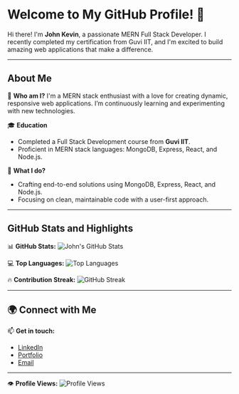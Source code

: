 # Welcome to My GitHub Profile! 👋

Hi there! I'm **John Kevin**, a passionate MERN Full Stack Developer. I recently completed my certification from Guvi IIT, and I'm excited to build amazing web applications that make a difference.

---

## About Me

🌟 **Who am I?**
I'm a MERN stack enthusiast with a love for creating dynamic, responsive web applications. I’m continuously learning and experimenting with new technologies.

🎓 **Education**
- Completed a Full Stack Development course from **Guvi IIT**.
- Proficient in MERN stack languages: MongoDB, Express, React, and Node.js.

🚀 **What I do?**
- Crafting end-to-end solutions using MongoDB, Express, React, and Node.js.
- Focusing on clean, maintainable code with a user-first approach.

---

## GitHub Stats and Highlights

📊 **GitHub Stats:**
![John's GitHub Stats](https://github-readme-stats.vercel.app/api?username=johnkevincsjk&show_icons=true&theme=radical)

💻 **Top Languages:**
![Top Languages](https://github-readme-stats.vercel.app/api/top-langs/?username=johnkevincsjk&layout=compact&theme=radical)

🔥 **Contribution Streak:**
![GitHub Streak](https://github-readme-streak-stats.herokuapp.com/?user=johnkevincsjk&theme=radical)

---

## 🌍 Connect with Me

📫 **Get in touch:**
- [LinkedIn](https://www.linkedin.com/in/johnkevin-csjk/)
- [Portfolio](https://main--kevin-s-portfolio1.netlify.app/#skills)
- [Email](mailto:johnkevin.csjk@gmail.com)

---

👁️ **Profile Views:**
![Profile Views](https://komarev.com/ghpvc/?username=johnkevincsjk&color=brightgreen)
